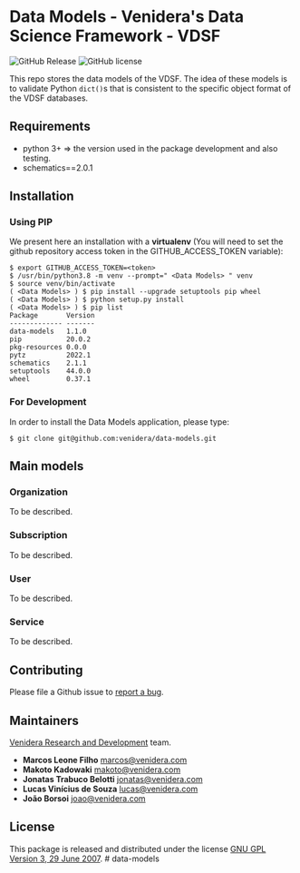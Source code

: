 # Data Models - Venidera's Data Science Framework - VDSF #

![GitHub Release](https://img.shields.io/badge/release-v1.0.0-blue.svg)
![GitHub license](https://img.shields.io/badge/license-GPLv3-yellow.svg)

This repo stores the data models of the VDSF. The idea of these models is to validate Python `dict()`s that is consistent to the specific object format of the VDSF databases.

## Requirements

* python 3+ => the version used in the package development and also testing.
* schematics==2.0.1

## Installation

### Using PIP

We present here an installation with a **virtualenv** (You will need to set the github repository access token in the GITHUB_ACCESS_TOKEN variable):

```
$ export GITHUB_ACCESS_TOKEN=<token>
$ /usr/bin/python3.8 -m venv --prompt=" <Data Models> " venv
$ source venv/bin/activate
( <Data Models> ) $ pip install --upgrade setuptools pip wheel
( <Data Models> ) $ python setup.py install
( <Data Models> ) $ pip list
Package       Version
------------- -------
data-models   1.1.0
pip           20.0.2
pkg-resources 0.0.0
pytz          2022.1
schematics    2.1.1
setuptools    44.0.0
wheel         0.37.1
```

### For Development

In order to install the Data Models application, please type:

```
$ git clone git@github.com:venidera/data-models.git
```

## Main models

### Organization

To be described.

### Subscription

To be described.

### User

To be described.

### Service

To be described.

## Contributing

Please file a Github issue to [report a bug](https://github.com/venidera/data-models/issues?status=new&status=open).

## Maintainers

[Venidera Research and Development](http://portal.venidera.com) team.

* **Marcos Leone Filho** <marcos@venidera.com>
* **Makoto Kadowaki** <makoto@venidera.com>
* **Jonatas Trabuco Belotti** <jonatas@venidera.com>
* **Lucas Vinícius de Souza** <lucas@venidera.com>
* **João Borsoi** <joao@venidera.com>

## License

This package is released and distributed under the license [GNU GPL Version 3, 29 June 2007](https://www.gnu.org/licenses/gpl-3.0.html).
#   d a t a - m o d e l s  
 